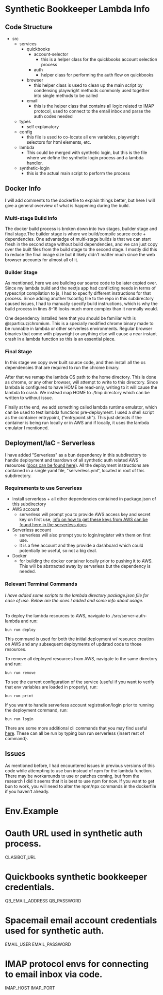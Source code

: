 # Synthetic Bookkeeper Lambda Info

## Code Structure

- src
  - services
    - quickbooks
      - account-selector
        - this is a helper class for the quickbooks account selection process
      - auth
        - helper class for performing the auth flow on quickbooks
    - browser
      - this helper class is used to clean up the main script by condensing playwright methods commonly used together into single methods to be called
    - email
      - this is the helper class that contains all logic related to IMAP protocol, used to connect to the email inbox and parse the auth codes needed
  - types
    - self explanatory
  - config
    - this file is used to co-locate all env variables, playwright selectors for html elements, etc.
  - lambda
    - This could be merged with synthetic login, but this is the file where we define the synthetic login process and a lambda handler.
  - synthetic-login
    - this is the actual main script to perform the process

## Docker Info

I will add comments to the dockerfile to explain things better, but here I will give a general overview of what is happening during the build.

### Multi-stage Build Info

The docker build process is broken down into two stages, builder stage and final stage.The builder stage is where we build/compile source code + dependencies. One advantadge of multi-stage builds is that we can start fresh in the second stage without build dependencies, and we can just copy over the built files from the build stage to the second stage. I mostly did this to reduce the final image size but it likely didn't matter much since the web browser accounts for almost all of it.

### Builder Stage

As mentioned, here we are building our source code to be later copied over. Since my lambda build and the nextjs app had conflicting needs in terms of typescript compilation to js, I had to specify different instructions for that process. Since adding another tsconfig file to the repo in this subdirectory caused issues, I had to manually specify build instructions, which is why the build process in lines 8-16 looks much more complex than it normally would.

One dependency installed here that you should be familiar with is @sparticuz/chromium. This is a specially modified chrome binary made to be runnable in lambda or other serverless environments. Regular browser binaries that come with playwright or anything else will cause a near instant crash in a lambda function so this is an essential piece.

### Final Stage

In this stage we copy over built source code, and then install all the os dependencies that are required to run the chrome binary.

After that we remap the lambda OS path to the home directory. This is done as chrome, or any other browser, will attempt to write to this directory. Since lambda is configured to have HOME be read-only, writing to it will cause the lambda to crash. We instead map HOME to ./tmp directory which can be written to without issue.

Finally at the end, we add something called lambda runtime emulator, which can be used to test lambda functions pre-deployment. I used a shell script as the container entrypoint, ("entrypoint.sh"). This just detects if the container is being run locally or in AWS and if locally, it uses the lambda emulator I mentioned.

## Deployment/IaC - Serverless

I have added "Serverless" as a bun dependency in this subdirectory to handle deployment and teardown of all synthetic auth related AWS resources ([docs can be found here](https://www.serverless.com/framework/docs)). All the deployment instructions are contained in a single yaml file, "serverless.yml", located in root of this subdirectory.

### Requirements to use Serverless

- Install serverless + all other dependencies contained in package.json of this subdirectory
- AWS account
  - serverless will prompt you to provide AWS access key and secret key on first use, [info on how to get these keys from AWS can be found here in the serverless docs](https://www.serverless.com/framework/docs/providers/aws/guide/credentials)
- Serverless account
  - serverless will also prompt you to login/register with them on first use.
  - It is a free account and they provide a dashboard which could potentially be useful, so not a big deal.
- Docker
  - for building the docker container locally prior to pushing it to AWS. This will be abstracted away by serverless but the dependency is needed.

### Relevant Terminal Commands

###### I have added some scripts to the lambda directory package.json file for ease of use. Below are the ones I added and some info about usage.

To deploy the lambda resources to AWS, navigate to ./src/server-auth-lambda and run:

`bun run deploy`

This command is used for both the initial deployment w/ resource creation on AWS and any subsequent deployments of updated code to those resources.

To remove all deployed resources from AWS, navigate to the same directory and run:

`bun run remove`

To see the current configuration of the service (useful if you want to verify that env variables are loaded in properly), run:

`bun run print`

If you want to handle serverless account registration/login prior to running the deployment command, run:

`bun run login`

There are some more additional cli commands that you may find useful [here](https://www.serverless.com/framework/docs/providers/aws/cli-reference). These can all be run by typing bun run serverless {insert rest of command}.

## Issues

As mentioned before, I had encountered issues in previous versions of this code while attempting to use bun instead of npm for the lambda function. There may be workarounds to use or patches coming, but from the research I did it seems that it is best to use npm for now. If you want to get bun to work, you will need to alter the npm/npx commands in the dockerfile if you haven't already.

# Env.Example

# Oauth URL used in synthetic auth process.
CLASIBOT_URL

# Quickbooks synthetic bookkeeper credentials.
QB_EMAIL_ADDRESS
QB_PASSWORD

# Spacemail email account credentials used for synthetic auth.
EMAIL_USER
EMAIL_PASSWORD

# IMAP protocol envs for connecting to email inbox via code.
IMAP_HOST
IMAP_PORT

